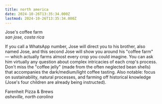 ```yaml
---
title: north america
date: 2024-10-26T13:35:34.000Z
lastmod: 2024-10-26T13:35:34.000Z
---
```

Jose's coffee farm\
*san jose, costa rica*

If you call a WhatsApp number, Jose will direct you to his brother, also named Jose, and this second Jose will show you around his "coffee farm" — which actually farms almost every crop you could imagine. You can ask him virtually any question about complex intricacies of each crop's process. Don't miss the "coffee jelly" (made from the often neglected bean shells) that accompanies the dark/medium/light coffee tasting. Also notable: focus on sustainability, natural processes, and farming off historical knowledge (Jose's four children are already being instructed).

Farenheit Pizza & Brews\
*asheville, north carolina*
